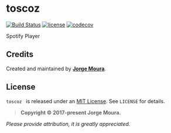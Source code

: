 # toscoz

[![Build Status](https://travis-ci.org/jjorgemoura/toscoz.svg?branch=master)](http://travis-ci.org/jjorgemoura/toscoz) [![license](https://img.shields.io/github/license/mashape/apistatus.svg)][mitLink] [![codecov](https://codecov.io/gh/jjorgemoura/toscoz/branch/master/graph/badge.svg)](https://codecov.io/gh/jjorgemoura/toscoz)

Spotify Player



## Credits

Created and maintained by [**Jorge Moura**](http://www.jjorgemoura.com).

## License

`toscoz ` is released under an [MIT License][mitLink]. See `LICENSE` for details.

>**Copyright &copy; 2017-present Jorge Moura.**

*Please provide attribution, it is greatly appreciated.*

[mitLink]:http://opensource.org/licenses/MIT